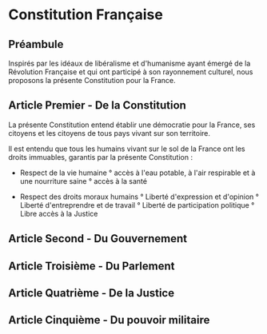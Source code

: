 # Constitution Française

## Préambule

Inspirés par les idéaux de libéralisme et d'humanisme ayant émergé de la Révolution Française et qui ont participé à son rayonnement culturel, nous proposons la présente Constitution pour la France.

## Article Premier - De la Constitution

La présente Constitution entend établir une démocratie pour la France, ses citoyens et les citoyens de tous pays vivant sur son territoire.

Il est entendu que tous les humains vivant sur le sol de la France ont les droits immuables, garantis par la présente Constitution :
 * Respect de la vie humaine
    ° accès à l'eau potable, à l'air respirable et à une nourriture saine
    ° accès à la santé
    
 * Respect des droits moraux humains
    ° Liberté d'expression et d'opinion
    ° Liberté d'entreprendre et de travail
    ° Liberté de participation politique
    ° Libre accès à la Justice

## Article Second - Du Gouvernement

## Article Troisième - Du Parlement

## Article Quatrième - De la Justice

## Article Cinquième - Du pouvoir militaire

